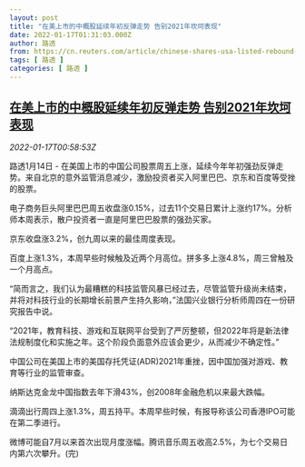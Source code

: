 ```yaml
---
layout: post
title: "在美上市的中概股延续年初反弹走势 告别2021年坎坷表现"
date: 2022-01-17T01:31:03.000Z
author: 路透
from: https://cn.reuters.com/article/chinese-shares-usa-listed-rebound-0116-s-idCNKBS2JR02J
tags: [ 路透 ]
categories: [ 路透 ]
---
```

<!--1642383063000-->
[在美上市的中概股延续年初反弹走势 告别2021年坎坷表现](https://cn.reuters.com/article/chinese-shares-usa-listed-rebound-0116-s-idCNKBS2JR02J)
------

<div>
<div><i>2022-01-17T00:58:53Z</i></div><p>路透1月14日 - 在美国上市的中国公司股票周五上涨，延续今年年初强劲反弹走势。来自北京的意外监管消息减少，激励投资者买入阿里巴巴、京东和百度等受挫的股票。</p><p>电子商务巨头阿里巴巴周五收盘涨0.15%，过去11个交易日累计上涨约17%。分析师本周表示，散户投资者一直是阿里巴巴股票的强劲买家。</p><p>京东收盘涨3.2%，创九周以来的最佳周度表现。</p><p>百度上涨1.3%，本周早些时候触及近两个月高位。拼多多上涨4.8%，周三曾触及一个月高点。</p><p>“简而言之，我们认为最糟糕的科技监管风暴已经过去，尽管监管升级尚未结束，并将对科技行业的长期增长前景产生持久影响，”法国兴业银行分析师周四在一份研究报告中说。</p><p>“2021年，教育科技、游戏和互联网平台受到了严厉整顿，但2022年将是新法律法规制度化和实施之年。这个阶段负面意外应该会更少，从而减少不确定性。”</p><p>中国公司在美国上市的美国存托凭证(ADR)2021年重挫，因中国加强对游戏、教育等行业的监管审查。</p><p>纳斯达克金龙中国指数去年下滑43%，创2008年金融危机以来最大跌幅。</p><p>滴滴出行周四上涨1.3%，周五持平。本周早些时候，有报导称该公司香港IPO可能在第二季进行。</p><p>微博可能自7月以来首次出现月度涨幅。腾讯音乐周五收高2.5%，为七个交易日内第六次攀升。(完) </p>
</div>
